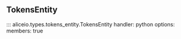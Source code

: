 ## TokensEntity

::: aliceio.types.tokens_entity.TokensEntity
    handler: python
    options:
      members: true
